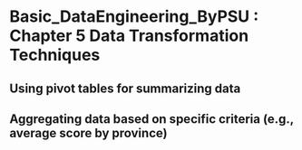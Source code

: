 # Basic_DataEngineering_ByPSU : Chapter 5 Data Transformation Techniques

## Using pivot tables for summarizing data

## Aggregating data based on specific criteria (e.g., average score by province)